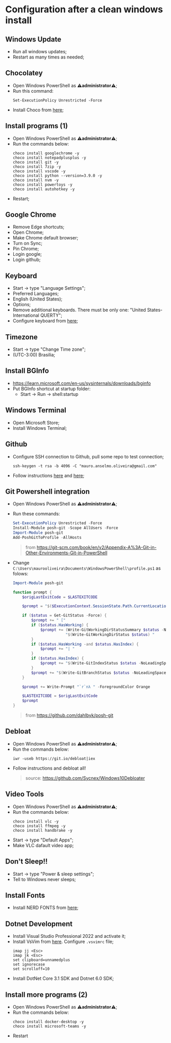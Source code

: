 # Configuration after a clean windows install

## Windows Update

- Run all windows updates;
- Restart as many times as needed;

## Chocolatey

- Open Windows PowerShell as :warning:**administrator**:warning:;
- Run this command:
  ```
  Set-ExecutionPolicy Unrestricted -Force
  ```
- Install Choco from [here](https://chocolatey.org/install);
 
 ## Install programs (1)
 
- Open Windows PowerShell as :warning:**administrator**:warning:;
- Run the commands below:
   ```  
  choco install googlechrome -y
  choco install notepadplusplus -y
  choco install git -y
  choco install 7zip -y
  choco install vscode -y
  choco install python --version=3.9.0 -y
  choco install nvm -y
  choco install powertoys -y
  choco install autohotkey -y
  ```
- Restart;

## Google Chrome

- Remove Edge shortcuts;
- Open Chrome;
- Make Chrome default browser;
- Turn on Sync;
- Pin Chrome;
- Login google;
- Login github;

## Keyboard

- Start -> type "Language Settings";
- Preferred Languages;
- English (United States);
- Options;
- Remove additional keyboards. There must be only one: "United States-International QUERTY";
- Configure keyboard from [here](https://github.com/mauroao/keyboard-layout);

## Timezone

- Start -> type "Change Time zone";
- (UTC-3:00) Brasilia;

## Install BGInfo

- https://learn.microsoft.com/en-us/sysinternals/downloads/bginfo
- Put BGInfo shortcut at startup folder:
  - Start -> Run -> shell:startup
    

## Windows Terminal

- Open Microsoft Store;
- Install Windows Terminal;

## Github

- Configure SSH connection to Github, pull some repo to test connection;
  ```
  ssh-keygen -t rsa -b 4096 -C "mauro.anselmo.oliveira@gmail.com"
  ```
- Follow instructions [here](https://gist.github.com/raduserbanescu/b5c90780a8a0fc17165e2eb42c51d4fe) and [here](https://www.timschaeps.be/post/adding-git-bash-to-windows-terminal/);
  
## Git Powershell integration

- Open Windows PowerShell as :warning:**administrator**:warning:;
- Run these commands:

  ```powershell
  Set-ExecutionPolicy Unrestricted -Force
  Install-Module posh-git -Scope AllUsers -Force
  Import-Module posh-git
  Add-PoshGitToProfile -AllHosts
  ```
  > from https://git-scm.com/book/en/v2/Appendix-A%3A-Git-in-Other-Environments-Git-in-PowerShell 

- Change `C:\Users\maurooliveira\Documents\WindowsPowerShell\profile.ps1` as folows:
  ```powershell
  Import-Module posh-git
  
  function prompt {
      $origLastExitCode = $LASTEXITCODE
  
      $prompt = "$($ExecutionContext.SessionState.Path.CurrentLocation)"
  
      if ($status = Get-GitStatus -Force) {
          $prompt += " ["
          if ($status.HasWorking) {
              $prompt += (Write-GitWorkingDirStatusSummary $status -NoLeadingSpace) +
                         "$(Write-GitWorkingDirStatus $status) "
          }
          if ($status.HasWorking -and $status.HasIndex) {
              $prompt += "| "
          }
          if ($status.HasIndex) {
              $prompt += "$(Write-GitIndexStatus $status -NoLeadingSpace) "
          }
          $prompt += "$(Write-GitBranchStatus $status -NoLeadingSpace)$(Write-GitBranchName $status)]"
      }
  
      $prompt += Write-Prompt "`r`nλ " -ForegroundColor Orange
  
      $LASTEXITCODE = $origLastExitCode
      $prompt
  }
  ```
  > from https://github.com/dahlbyk/posh-git

## Debloat

- Open Windows PowerShell as :warning:**administrator**:warning:;
- Run the commands below:
  ```
  iwr -useb https://git.io/debloat|iex
  ```
- Follow instructions and debloat all!
  > source: https://github.com/Sycnex/Windows10Debloater

## Video Tools

- Open Windows PowerShell as :warning:**administrator**:warning:;
- Run the commands below:
  ```
  choco install vlc -y
  choco install ffmpeg -y
  choco install handbrake -y
  
  ```
- Start -> type "Default Apps";
- Make VLC dafault video app;

## Don't Sleep!!

- Start -> type "Power & sleep settings";
- Tell to Windows never sleeps;

## Install Fonts

- Install NERD FONTS from [here](https://github.com/mauroao/dotfiles/blob/master/fonts);

## Dotnet Development

- Install Visual Studio Professional 2022 and activate it;
- Install VsVim from [here](https://marketplace.visualstudio.com/items?itemName=JaredParMSFT.VsVim2022Preview). Configure `.vsvimrc` file;
  ```
  imap jj <Esc>
  imap jk <Esc>
  set clipboard=unnamedplus
  set ignorecase
  set scrolloff=10
  ```
- Install DotNet Core 3.1 SDK and Dotnet 6.0 SDK;

## Install more programs (2)
 
- Open Windows PowerShell as :warning:**administrator**:warning:;
- Run the commands below:
  ```
  choco install docker-desktop -y
  choco install microsoft-teams -y 
  ```
- Restart



